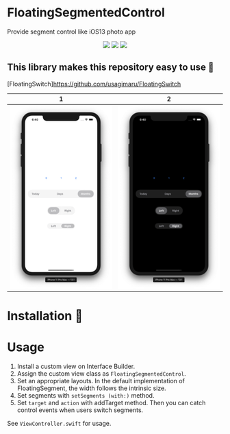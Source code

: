 # FloatingSegmentedControl
Provide segment control like iOS13 photo app

<p align="center">
    <img src="https://img.shields.io/badge/Swift-5.0-orange.svg">
    <img src="https://img.shields.io/badge/platforms-ios-black.svg">
    <img src="https://img.shields.io/badge/Carthage-compatible-4BC51D.svg?style=flat" href="https://github.com/Carthage/Carthage">
</p>

## This library makes this repository easy to use 👀
[FloatingSwitch]https://github.com/usagimaru/FloatingSwitch

1             |  2
:-------------------------:|:-------------------------:
![](Images/light-mode_example.png)  |  ![](Images/dark-mode_example.png)


# Installation 🚀

# Usage
1. Install a custom view on Interface Builder.
2. Assign the custom view class as `FloatingSegmentedControl`.
3. Set an appropriate layouts. In the default implementation of FloatingSegment, the width follows the intrinsic size.
4. Set segments with `setSegments (with:)` method.
5. Set `target` and `action` with addTarget method. Then you can catch control events when users switch segments.

See `ViewController.swift` for usage.

